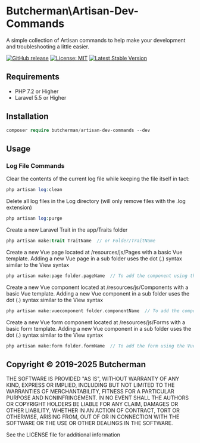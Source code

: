 # Butcherman\Artisan-Dev-Commands

A simple collection of Artisan commands to help make your development and
troubleshooting a little easier.

[![GitHub release](https://img.shields.io/github/release/Butcherman/artisan-dev-commands)](https://GitHub.com/Butcherman/artisan-dev-commands/releases/)
[![License: MIT](https://img.shields.io/badge/License-MIT-yellow.svg)](https://opensource.org/licenses/MIT)
[![Latest Stable Version](https://poser.pugx.org/butcherman/artisan-dev-commands/v/stable)](https://packagist.org/packages/butcherman/artisan-dev-commands)

## Requirements

- PHP 7.2 or Higher
- Laravel 5.5 or Higher

## Installation

```php
composer require butcherman/artisan-dev-commands --dev
```

## Usage

### Log File Commands

Clear the contents of the current log file while keeping the file itself in tact:

```php
php artisan log:clean
```

Delete all log files in the Log directory (will only remove files with the .log
extension)

```php
php artisan log:purge
```

Create a new Laravel Trait in the app/Traits folder

```php
php artisan make:trait TraitName  // or Folder/TraitName
```

Create a new Vue page located at /resources/js/Pages with a basic Vue template.
Adding a new Vue page in a sub folder uses the dot (.) syntax similar to the
View syntax

```php
php artisan make:page folder.pageName  // To add the component using the Vue's Options API, add the --optionsApi flag
```

Create a new Vue component located at /resources/js/Components with a basic Vue
template.  Adding a new Vue component in a sub folder uses the dot (.) syntax
similar to the View syntax

```php
php artisan make:vuecomponent folder.componentName  // To add the component using the Vue's Options API, add the --optionsApi flag
```

Create a new Vue form component located at /resources/js/Forms with a basic form
template.  Adding a new Vue component in a sub folder uses the dot (.) syntax
similar to the View syntax

```php
php artisan make:form folder.formName  // To add the form using the Vue's Options API, add the --optionsApi flag
```

## Copyright © 2019-2025 Butcherman

THE SOFTWARE IS PROVIDED "AS IS", WITHOUT WARRANTY OF ANY KIND, EXPRESS OR IMPLIED, INCLUDING BUT NOT LIMITED TO THE WARRANTIES OF MERCHANTABILITY,
FITNESS FOR A PARTICULAR PURPOSE AND NONINFRINGEMENT. IN NO EVENT SHALL THE AUTHORS OR COPYRIGHT HOLDERS BE LIABLE FOR ANY CLAIM, DAMAGES OR OTHER LIABILITY,
WHETHER IN AN ACTION OF CONTRACT, TORT OR OTHERWISE, ARISING FROM, OUT OF OR IN CONNECTION WITH THE SOFTWARE OR THE USE OR OTHER DEALINGS IN THE SOFTWARE.

See the LICENSE file for additional information
